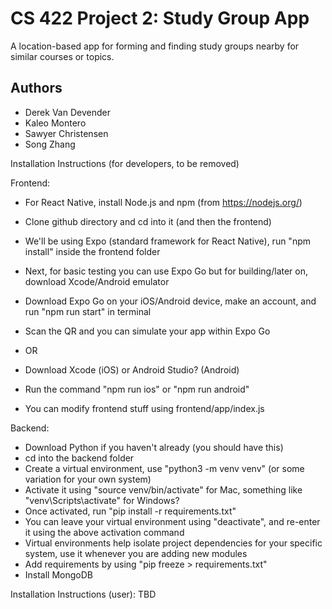 # CS 422 Project 2: Study Group App
A location-based app for forming and finding study groups nearby for similar courses or topics.

## Authors
- Derek Van Devender
- Kaleo Montero
- Sawyer Christensen
- Song Zhang

Installation Instructions (for developers, to be removed)

Frontend:
- For React Native, install Node.js and npm (from https://nodejs.org/)
- Clone github directory and cd into it (and then the frontend)
- We'll be using Expo (standard framework for React Native), run "npm install" inside the frontend folder
- Next, for basic testing you can use Expo Go but for building/later on, download Xcode/Android emulator

- Download Expo Go on your iOS/Android device, make an account, and run "npm run start" in terminal
- Scan the QR and you can simulate your app within Expo Go
- OR
- Download Xcode (iOS) or Android Studio? (Android)
- Run the command "npm run ios" or "npm run android"

- You can modify frontend stuff using frontend/app/index.js

Backend:
- Download Python if you haven't already (you should have this)
- cd into the backend folder
- Create a virtual environment, use "python3 -m venv venv" (or some variation for your own system)
- Activate it using "source venv/bin/activate" for Mac, something like "venv\Scripts\activate" for Windows?
- Once activated, run "pip install -r requirements.txt"
- You can leave your virtual environment using "deactivate", and re-enter it using the above activation command
- Virtual environments help isolate project dependencies for your specific system, use it whenever you are adding new modules
- Add requirements by using "pip freeze > requirements.txt"
- Install MongoDB

Installation Instructions (user):
TBD